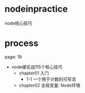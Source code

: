 # nodeinpractice
node核心技巧

# process
page: 19

* node硬实战115个核心技巧
    * chapter01 入门
        * 1-1 一个用于计数的可写流
    * chapter02 全局变量: Node环境